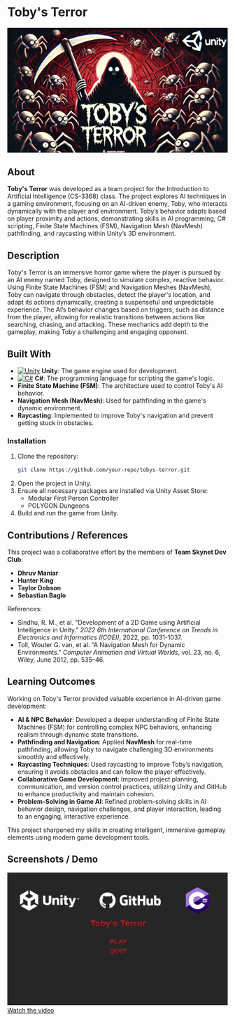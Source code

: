 # Toby's Terror
![Toby's Terror](https://github.com/Dhruvbam/Tobby-s-Terror/blob/main/Images/tt.png)

## About
**Toby's Terror** was developed as a team project for the Introduction to Artificial Intelligence (CS-3368) class. The project explores AI techniques in a gaming environment, focusing on an AI-driven enemy, Toby, who interacts dynamically with the player and environment. Toby’s behavior adapts based on player proximity and actions, demonstrating skills in AI programming, C# scripting, Finite State Machines (FSM), Navigation Mesh (NavMesh) pathfinding, and raycasting within Unity’s 3D environment.

## Description
Toby's Terror is an immersive horror game where the player is pursued by an AI enemy named Toby, designed to simulate complex, reactive behavior. Using Finite State Machines (FSM) and Navigation Meshes (NavMesh), Toby can navigate through obstacles, detect the player's location, and adapt its actions dynamically, creating a suspenseful and unpredictable experience. The AI’s behavior changes based on triggers, such as distance from the player, allowing for realistic transitions between actions like searching, chasing, and attacking. These mechanics add depth to the gameplay, making Toby a challenging and engaging opponent.

## Built With
- <a href="https://unity.com/" target="_blank" rel="noreferrer"><img src="https://img.shields.io/badge/Unity-100000?style=for-the-badge&logo=unity&logoColor=white" width="36" height="36" alt="Unity" /></a> **Unity**: The game engine used for development.
- <a href="https://learn.microsoft.com/en-us/dotnet/csharp/" target="_blank" rel="noreferrer"><img src="https://raw.githubusercontent.com/danielcranney/readme-generator/main/public/icons/skills/csharp-colored.svg" width="36" height="36" alt="C#" /></a> **C#**: The programming language for scripting the game's logic.
- **Finite State Machine (FSM)**: The architecture used to control Toby's AI behavior.
- **Navigation Mesh (NavMesh)**: Used for pathfinding in the game's dynamic environment.
- **Raycasting**: Implemented to improve Toby's navigation and prevent getting stuck in obstacles.
 

### Installation
1. Clone the repository:
    ```bash
    git clone https://github.com/your-repo/tobys-terror.git
    ```
2. Open the project in Unity.
3. Ensure all necessary packages are installed via Unity Asset Store:
    - Modular First Person Controller
    - POLYGON Dungeons
4. Build and run the game from Unity.

## Contributions / References
This project was a collaborative effort by the members of **Team Skynet Dev Club**:
- **Dhruv Maniar**
- **Hunter King**
- **Taylor Dobson**
- **Sebastian Baglo**

References:
- Sindhu, R. M., et al. "Development of a 2D Game using Artificial Intelligence in Unity." *2022 6th International Conference on Trends in Electronics and Informatics (ICOEI)*, 2022, pp. 1031-1037.
- Toll, Wouter G. van, et al. “A Navigation Mesh for Dynamic Environments.” *Computer Animation and Virtual Worlds*, vol. 23, no. 6, Wiley, June 2012, pp. 535–46.

## Learning Outcomes
Working on Toby's Terror provided valuable experience in AI-driven game development:

- **AI & NPC Behavior**: Developed a deeper understanding of Finite State Machines (FSM) for controlling complex NPC behaviors, enhancing realism through dynamic state transitions.
- **Pathfinding and Navigation**: Applied **NavMesh** for real-time pathfinding, allowing Toby to navigate challenging 3D environments smoothly and effectively.
- **Raycasting Techniques**: Used raycasting to improve Toby’s navigation, ensuring it avoids obstacles and can follow the player effectively.
- **Collaborative Game Development**: Improved project planning, communication, and version control practices, utilizing Unity and GitHub to enhance productivity and maintain cohesion.
- **Problem-Solving in Game AI**: Refined problem-solving skills in AI behavior design, navigation challenges, and player interaction, leading to an engaging, interactive experience.

This project sharpened my skills in creating intelligent, immersive gameplay elements using modern game development tools.


## Screenshots / Demo
![Screenshot 1](https://github.com/Dhruvbam/Tobby-s-Terror/blob/main/Images/tt.jpg)
<br/>
[Watch the video](https://github.com/Dhruvbam/Tobby-s-Terror/blob/main/Images/AIPres2Demo1.mp4)

